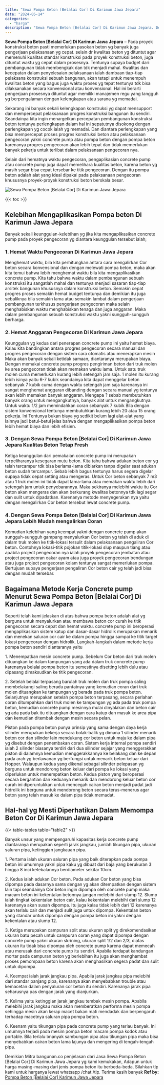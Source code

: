 ```yaml
---
title: "Sewa Pompa Beton [Belalai Cor] Di Karimun Jawa Jepara"
date: "2024-05-14"
categories: 
  - "harga"
description: "Sewa Pompa Beton [Belalai Cor] Di Karimun Jawa Jepara. Demikian Mitra bangunan.co penjelasan dari Jasa Sewa Pompa Beton [Belalai Cor] Di Karimun Jawa Jepar..."
---
```


**Sewa Pompa Beton \[Belalai Cor\] Di Karimun Jawa Jepara** – Pada proyek konstruksi beton pasti memerlukan pasokan beton yg banyak juga pengerjaan pelaksanaan yg cepat. selain dr kwalitas beton yg dituntut agar memenuhi kualitas standar konstruksi pada proyek konstruksi beton, juga dituntut waktu yg cepat dalam prosesnya. Tentunya supaya budget dari pembangunan tidak membengkak dan tdk menjadi mahal. Kwalitas dan kecepatan dalam penyelesaian pelaksanaan ialah dambaan tiap-tiap pelaksana konstruksi sebuah bangunan, akan tetapi untuk menempuh kwalitas beton yang bagus juga waktu proses yg tepat tentunya tdk bisa dilaksanakan secara konvensional atau konvensional. Hal ini berarti pengerjaan prosesnya dituntut agar memiliki manajemen regu yang tangguh yg berpengalaman dengan kelengkapan atau sarana yg memadai.

Sekarang ini banyak sekali kelengkapan konstruksi yg dapat mensupport dan mempercepat pelaksanaan progres konstruksi bangunan itu sendiri. Seandainya kita ingin menargetkan percepatan pembangunan konstruksi beton tentunya perlengkapan dalam hal ini sepatutnya disokong dengan perlengkapan yg cocok ialah yg memadai. Dan diantara perlengkapan yang bisa mempercepat proses progres konstruksi beton atau pelaksanaan pengecoran yakni concrete pump atau pompa beton dengan pompa beton karenanya progres pengecoran akan lebih tepat dan tidak memerlukan banyak pekerja untuk terlibat dalam pelaksanaan pengecoran nya.

Selain dari hematnya waktu pengecoran, pengaplikasian concrete pump atau concrete pump juga dapat memelihara kualitas beton, karena beton yg masih segar bisa cepat tersebar ke titik pengecoran. Dengan itu pompa beton adalah alat yang ideal dipakai pada pelaksanaan pengecoran khususnya proyek-proyek konstruksi beton berskala besar.

![Sewa Pompa Beton [Belalai Cor] Di Karimun Jawa Jepara](/images/sewa-concrete-pump-36.png)

{{< toc >}}

## Kelebihan Mengaplikasikan Pompa beton Di Karimun Jawa Jepara

Banyak sekali keunggulan-kelebihan yg jika kita mengaplikasikan concrete pump pada proyek pengecoran yg diantara keunggulan tersebut ialah;

### 1\. Hemat Waktu Pengecoran Di Karimun Jawa Jepara

Menghemat waktu, bila kita perhitungkan antara cara mengalirkan Cor beton secara konvensional dan dengan melewati pompa beton, maka akan kita temui bahwa lebih menghemat waktu bila kita mengaplikasikan concrete pump. Kita tahu bahwa waktu dalam pembangunan sebuah konstruksi itu sangatlah mahal dan tentunya menjadi sasaran tiap-tiap arsitek bangunan khususnya dalam konstruksi beton. Semakin cepat progres proses semakin hemat budget tentunya dan demikian itu juga sebaliknya bila semakin lama atau semakin lambat dalam pengerjaan pembangunan terkhusus pengerjaan pengecoran maka selain menghabiskan waktu menghabiskan tenaga dan juga anggaran. Maka dalam pembangunan sebuah konstruksi waktu yakni sungguh-sungguh berharga.

### 2\. Hemat Anggaran Pengecoran Di Karimun Jawa Jepara

Keunggulan yg kedua dari penerapan concrete pump ini yaitu hemat biaya. Kalau kita bandingkan antara progres pengecoran secara manual dan progres pengecoran dengan sistem cara otomatis atau menerapkan mesin Maka akan banyak sekali ketidak samaan, diantaranya merupakan biaya. Dengan memakai concrete pump progres pengiriman beton dari truk molen ke area pengecoran tidak akan memakan waktu lama. Untuk satu truk molen cuma memerlukan kurang lebih setengah jam saja. 1 molen itu kurang lebih isinya yaitu 6-7 kubik seandainya kita dapat menggelar beton sebanyak 7 kubik cuma dengan waktu setengah jam saja karenanya ini sangat menghemat anggaran dibanding dengan secara manual yg tentunya akan lebih memakan banyak anggaran. Mengapa ? sebab membutuhkan banyak orang untuk mengangkutnya, banyak alat untuk mengangkutnya. Untuk waktu 1/2 jam memindahkan coran sebanyak 7 kubik Bila dengan sistem konvensional tentunya membutuhkan kurang lebih 20 atau 15 orang pekerja. Ini Tentunya bukan biaya yg sedikit belum lagi alat-alat yang lainnya jadi betul-betul jelas bahwa dengan mengaplikasikan pompa beton lebih hemat biaya dan lebih efisien.

### 3\. Dengan Sewa Pompa Beton \[Belalai Cor\] Di Karimun Jawa Jepara Kualitas Beton Tetap Fresh

Ketiga keunggulan dari pemakaian concrete pump ini merupakan terpeliharanya kesegaran mutu beton. Kita tahu bahwa adukan beton cor yg telah tercampur tdk bisa berlama-lama dibiarkan tanpa digelar saat adukan beton sudah tercampur. Sebab lebih bagus tentunya harus segera digelar supaya tidak cepat setting atau mengeras. Untuk Cor beton sebanyak 7 m3 atau 1 truk molen ini tidak dapat lama-lama atau memakan waktu lebih dari setengah jam untuk penyebarannya. Maka sekiranya melebihi waktu itu Cor beton akan mengeras dan akan berkurang kwalitas betonnya tdk lagi segar dan sulit untuk dipadatkan. Karenanya metode menyegerakan nya yaitu dengan mengalirkan Cor beton tersebut lewat concrete pump.

### 4\. Dengan Sewa Pompa Beton \[Belalai Cor\] Di Karimun Jawa Jepara Lebih Mudah mengalirkan Coran

Kemudian kelebihan yang keempat yakni dengan concrete pump akan sungguh-sungguh gampang menyalurkan Cor beton yg telah di aduk di dalam truk molen ke titik-lokasi tersulit dalam pelaksanaan pengaliran Cor beton. Contohnya lokasi-titik pojokan titik-lokasi slup maupun tiang atau apabila project pengecoran nya ialah proyek pengecoran jembatan atau project pengecoran cakar ayam atau juga proyek pengecoran bendungan atau juga project pengecoran kolam tentunya sangat memerlukan pompa. Bertujuan supaya pengerjaan pengaliran Cor beton cair yg telah jadi bisa dengan mudah tersebar.

## Bagaimana Metode Kerja Concrete pump Menurut Sewa Pompa Beton \[Belalai Cor\] Di Karimun Jawa Jepara

Seperti telah kami jelaskan di atas bahwa pompa beton adalah alat yg berguna untuk menyalurkan atau membawa beton cor curah ke titik pengecoran secara cepat dan hemat waktu. concrete pump ini beroperasi mengaplikasikan sistem katup dan dasar-dasar hidrolik merupakan menarik dan menekan saluran cor cair ke dalam pompa hingga sampai ke titik target lokasi pengecoran dengan hidrolik. Langkah-langkah dalam metode kerja pompa beton sendiri diantaranya yaitu

1\. Menempatkan mesin concrete pump. Sebelum Cor beton dari truk molen dituangkan ke dalam tampungan yang ada dalam truk concrete pump karenanya belalai pompa beton itu semestinya disetting lebih dulu atau dipasang dimaksudkan ke titik pengecoran.

2\. Setelah belalai terpasang barulah truk molen dan truk pompa saling membelakangi saling beradu pantatnya yang kemudian coran dari truk molen dituangkan ke tampungan yg berada pada truk pompa beton. Selanjutnya merupakan setelah pompa beton terpasang, secara perlahan coran ditumpahkan dari truk molen ke tampungan yg ada pada truk pompa beton, kemudian concrete pump mesinnya mulai dinyalakan dan beton cair yg ada pada bak itu dituangkan dengan cara katup dan masuk ke area pipa dan kemudian ditembak dengan mesin secara pelan.

Piston pada pompa beton punya prinsip yang sama dengan daya kerja silinder merupakan bekerja secara bolak-balik yg dimana 1 silinder menarik beton cor dan silinder lain mendukung cor beton untuk maju ke dalam pipa yg disebut dengan penembakan coran. Sistem kerja internal pompa sendiri ialah 2 silinder biasanya terdiri dari dua silinder sejajar yang menggerakkan piston di dalamnya kemudian menggerakkannya ke belakang dan ke depan pada arah yg berlawanan yg berfungsi untuk menarik beton keluar dari Hopper. Walaupun kedua yang dikenal sebagai silinder pelepasan yg berguna untuk mendorong beton keluar dari pompa ke lokasi yang diperlukan untuk menempatkan beton. Kedua piston yang beroperasi secara bergantian dan keduanya menarik dan mendorong keluar beton cor curah ini diperuntukkan untuk mencegah cairan beton menjadi padat jadi hidrolik ini berguna untuk mendorong beton secara terus-menerus agar beton yang telah masuk ke dalam pipa tidak memadat.

## Hal-hal yg Mesti Diperhatikan Dalam Memompa Beton Cor Di Karimun Jawa Jepara

{{< table-tables table="table2" >}}

Banyak unsur yang mempengaruhi kapasitas kerja concrete pump diantaranya merupakan seperti jarak jangkau, jumlah tikungan pipa, ukuran saluran pipa, ketinggian jangkauan pipa.

1\. Pertama ialah ukuran saluran pipa yang baik diterapkan pada pompa beton ini umumnya yakni pipa kaku yg dibuat dari baja yang berukuran 3 hingga 8 inci ketebalannya berdiameter sekitar 10cm.

2\. Kedua ialah adukan Cor beton. Pada adukan Cor beton yang bisa dipompa pada dasarnya sama dengan yg akan ditempatkan dengan sistem lain tapi seandainya Cor beton ingin dipompa oleh concrete pump maka macam beton ini kekentalan betonnya jangan melebihi dari slump 12. Slump ialah tingkat kekentalan beton cair, kalau kekentalan melebihi dari slump 12 karenanya akan susah dipompa. Itu juga kalau tidak lebih dari 12 karenanya akan terlalu cair dan menjadi sulit juga untuk dipompa. Kekentalan beton yang standar untuk dipompa dengan pompa beton ini yakni dengan kekentalan atau slump 12.

3\. Ketiga merupakan campuran split atau ukuran split yg direkomendasikan ukuran batu pecah untuk campuran coran yang dapat dipompa dengan concrete pump yakni ukuran skrining, ukuran split 1/2 dan 2/3, diatas ukuran itu tidak bisa dipompa oleh concrete pump karena dapat memecah atau merusak dari concrete pump itu sendiri. Apabila terdapat kandungan mortar pada campuran beton yg berlebihan itu juga akan menghambat proses pemompaan beton karena akan menghasilkan segera padat dan sulit untuk dipompa.

4\. Keempat ialah jarak jangkau pipa. Apabila jarak jangkau pipa melebihi dari standar panjang pipa, karenanya akan menyebabkan trouble atau kemacetan dalam penyaluran cor beton itu sendiri. Karenanya jarak pipa seharusnya pas dengan jarak yang dianjurkan.

5\. Kelima yaitu ketinggian jarak jangkau tembak mesin pompa. Apabila melebihi jarak jangkau maka akan memberatkan performa mesin pompa sehingga mesin akan kerap macet bakan mati mendadak dan berpengaruh terhadap macetnya saluran pipa pompa beton.

6\. Keenam yaitu tikungan pipa pada concrete pump yang terlau banyak. Ini umumnya terjadi pada mesim pompa beton macam pompa kodok atau portable. Bila terlalu bnanyak sambungan pipa atau tikungan pipa maka bisa menyebabkan cairan beton lama lajunya dan mengering di tengah-tengah pipa.

Demikian Mitra bangunan.co penjelasan dari Jasa Sewa Pompa Beton \[Belalai Cor\] Di Karimun Jawa Jepara yg kami kemukakan, Adapun untuk harga masing-masing dari jenis pompa beton itu berbeda-beda. Silahkan tlp kami untuk harganya lewat whatsapp /chat /tlp. Terima kasih banyak
**Ref by:** [Pompa Beton [Belalai Cor] Karimun Jawa Jepara](https://id.wikipedia.org/wiki/Pompa)
